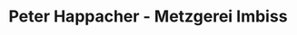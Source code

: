 ---
title: "Peter Happacher - Metzgerei Imbiss"
url: /augsburg/peter-happacher-metzgerei-imbiss/
shop: Metzgerei
---